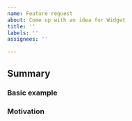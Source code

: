 ```yaml
---
name: Feature request
about: Come up with an idea for Widget
title: ''
labels: ''
assignees: ''

---
```


<!-- Please fill out each section below -->

## Summary

<!-- Provide a brief description of the feature. -->

### Basic example

<!-- Include a basic code example if your request involves a new or changed API. Omit this section if not applicable. -->

### Motivation

<!-- Why should we implement that? What are the possible use-cases? What is the expected outcome? What good will that do? -->
